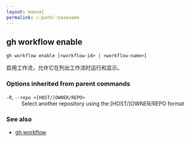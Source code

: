 ```yaml
---
layout: manual
permalink: /:path/:basename
---
```


## gh workflow enable

```
gh workflow enable [<workflow-id> | <workflow-name>]
```

启用工作流，允许它在列出工作流时运行和显示。

### Options inherited from parent commands

<dl class="flags">
	<dt><code>-R</code>, <code>--repo &lt;[HOST/]OWNER/REPO&gt;</code></dt>
	<dd>Select another repository using the [HOST/]OWNER/REPO format</dd>
</dl>

### See also

-   [gh workflow](./gh_workflow)
